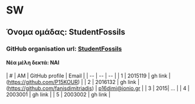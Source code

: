 # SW
## Όνομα ομάδας: StudentFossils
### GitHub organisation url: [StudentFossils](https://github.com/StudentFossils/SW/edit/main/Team/README.md)
#### Νέα μέλη δεκτά: ΝΑΙ

| # | ΑΜ | GitHub profile | Email |
| -- | -- | -- |
| 1 | 2015119 | gh link |(https://github.com/P15KOUR) |
| 2 | 2016132 | gh link |(https://github.com/fanisdimitriadis) | p16dimi@ionio.gr |
| 3 | 2015| ... |
| 4 | 2003001 | gh link |
| 5 | 2003002 | gh link |
